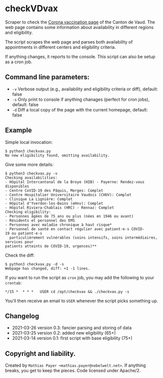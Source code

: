 # checkVDvax

Scraper to check the [Corona vaccination page](https://coronavax.unisante.ch/) of
the Canton de Vaud. The web page contains some information about availability in
different regions and eligibility.

The script scrapes the web page and parses both availability of appointments in
different centers and eligibility criteria.

If anything changes, it reports to the console. This script can also be setup as a
cron job.


## Command line parameters:

* `-v` Verbose output (e.g., availability and eligibility criteria or diff), default: false
* `-s` Only print to console if anything chanages (perfect for cron jobs), default: false
* `-d` Diff a local copy of the page with the current homepage, default: false


## Example

Simple local invocation:

```
$ python3 checkvax.py 
No new eligibility found, omitting availability.
```

Give some more details:

```
$ python3 checkvax.py -v
Checking availabilities:
- Hôpital Intercantonal de la Broye (HIB) - Payerne: Rendez-vous disponibles
- Centre CoVID-19 des Pâquis, Morges: Complet
- Centre Hospitalier Universitaire Vaudois (CHUV): Complet
- Clinique La Lignière: Complet
- Hôpital d'Yverdon-les-Bains (eHnv): Complet
- Hôpital Riviera-Chablais (HRC) - Rennaz: Complet
Checking eligibility:
- Personnes âgées de 75 ans ou plus (nées en 1946 ou avant)
- Résidents et personnel des EMS
- Personnes avec maladie chronique à haut risque*
- Personnel de santé en contact régulier avec patient·e·s COVID-19 ou patient·e·s
  particulièrement vulnérables (soins intensifs, soins intermédiaires, services pour
patients atteints de COVID-19, urgences)**
```

Check the diff:

```
$ python3 checkvax.py -d -s
Webpage has changed, diff: +1 -1 lines.
```

If you want to run the script as `cron` job, you may add the following to your
`crontab`:

```
*/15 *  * * *   USER cd /opt/checkvax && ./checkvax.py -s
```

You'll then receive an email to `USER` whenever the script picks something up.


## Changelog

* 2021-03-26 version 0.3: fancier parsing and storing of data
* 2021-03-25 version 0.2: added new eligibility (65+)
* 2021-03-14 version 0.1: first script with base eligibility (75+)


## Copyright and liability.

Created by `Mathias Payer <mathias.payer@nebelwelt.net>`. If anything breaks, you
get to keep the pieces. Code licensed under Apache/2.
